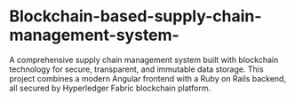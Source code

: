 # Blockchain-based-supply-chain-management-system-
 A comprehensive supply chain management system built with blockchain technology for secure, transparent, and immutable data storage. This project combines a modern Angular frontend with a Ruby on Rails backend, all secured by Hyperledger Fabric blockchain platform.
